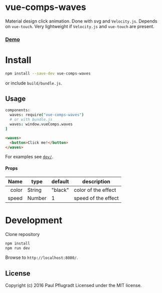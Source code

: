 # vue-comps-waves

Material design click animation. Done with svg and `Velocity.js`.
Depends on `vue-touch`.
Very lightweight if `Velocity.js` and `vue-touch` are present.

### [Demo](https://vue-comps.github.io/vue-comps-waves)

# Install

```sh
npm install --save-dev vue-comps-waves
```
or include `build/bundle.js`.

## Usage

```coffee
components:
  waves: require("vue-comps-waves")
  # or with bundle.js
  waves: window.vueComps.waves
]
```
```html
<waves>
  <button>Click me!</button>
</waves>
```

For examples see [`dev/`](dev/).

#### Props
| Name | type | default | description |
| ---:| --- | ---| --- |
| color | String | "black" | color of the effect |
| speed | Number | 1 | speed of the effect |


# Development
Clone repository
```sh
npm install
npm run dev
```
Browse to `http://localhost:8080/`.

## License
Copyright (c) 2016 Paul Pflugradt
Licensed under the MIT license.
